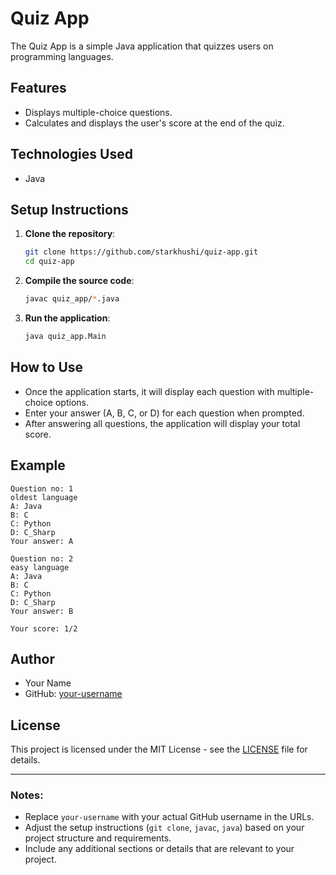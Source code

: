 

# Quiz App

The Quiz App is a simple Java application that quizzes users on programming languages.

## Features

- Displays multiple-choice questions.
- Calculates and displays the user's score at the end of the quiz.

## Technologies Used

- Java

## Setup Instructions

1. **Clone the repository**:
   ```bash
   git clone https://github.com/starkhushi/quiz-app.git
   cd quiz-app
   ```

2. **Compile the source code**:
   ```bash
   javac quiz_app/*.java
   ```

3. **Run the application**:
   ```bash
   java quiz_app.Main
   ```

## How to Use

- Once the application starts, it will display each question with multiple-choice options.
- Enter your answer (A, B, C, or D) for each question when prompted.
- After answering all questions, the application will display your total score.

## Example

```
Question no: 1
oldest language
A: Java
B: C
C: Python
D: C_Sharp
Your answer: A

Question no: 2
easy language
A: Java
B: C
C: Python
D: C_Sharp
Your answer: B

Your score: 1/2
```

## Author

- Your Name
- GitHub: [your-username](https://github.com/starkhushi)

## License

This project is licensed under the MIT License - see the [LICENSE](LICENSE) file for details.

---

### Notes:
- Replace `your-username` with your actual GitHub username in the URLs.
- Adjust the setup instructions (`git clone`, `javac`, `java`) based on your project structure and requirements.
- Include any additional sections or details that are relevant to your project.


